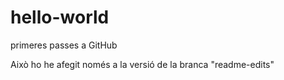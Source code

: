 # hello-world
primeres passes a GitHub

Això ho he afegit només a la versió de la branca "readme-edits"
